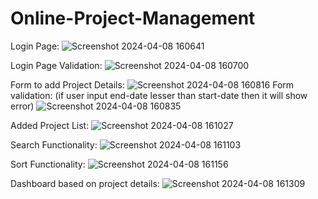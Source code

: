 # Online-Project-Management
Login Page:
![Screenshot 2024-04-08 160641](https://github.com/Prathamesh36/Online-Project-Management/assets/65437511/a9d9fc1d-7f42-43a4-a331-a3cbfd64075a)

Login Page Validation:
![Screenshot 2024-04-08 160700](https://github.com/Prathamesh36/Online-Project-Management/assets/65437511/4577f066-7596-433c-b5b4-1b4fe2d6dcbf)

Form to add Project Details:
![Screenshot 2024-04-08 160816](https://github.com/Prathamesh36/Online-Project-Management/assets/65437511/d7cfec12-23ab-4f28-a9a4-58b68ad19c67)
Form validation: (if user input end-date lesser than start-date then it will show error)
![Screenshot 2024-04-08 160835](https://github.com/Prathamesh36/Online-Project-Management/assets/65437511/503e3868-8a8e-4382-9c78-a8e94a0ca155)

Added Project List:
![Screenshot 2024-04-08 161027](https://github.com/Prathamesh36/Online-Project-Management/assets/65437511/83744707-b14f-4057-9321-5aafa8429112)

Search Functionality:
![Screenshot 2024-04-08 161103](https://github.com/Prathamesh36/Online-Project-Management/assets/65437511/927fd248-59ff-48e5-a3d7-af3eb6d3ffce)

Sort Functionality:
![Screenshot 2024-04-08 161156](https://github.com/Prathamesh36/Online-Project-Management/assets/65437511/66531be0-ec21-4737-9fc8-040f9e625a87)

Dashboard based on project details:
![Screenshot 2024-04-08 161309](https://github.com/Prathamesh36/Online-Project-Management/assets/65437511/f7bff7b3-2527-4c8d-b558-da4947433af4)

